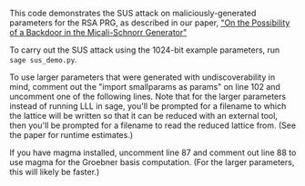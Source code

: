 This code demonstrates the SUS attack on maliciously-generated parameters for the RSA PRG, as described in our paper, ["On the Possibility of a Backdoor in the Micali-Schnorr Generator"](https://ia.cr/2023/440)

To carry out the SUS attack using the 1024-bit example parameters, run `sage sus_demo.py`.

To use larger parameters that were generated with undiscoverability in mind, comment out the "import smallparams as params" on line 102 and uncomment one of the following lines. Note that for the larger parameters instead of running LLL in sage, you'll be prompted for a filename to which the lattice will be written so that it can be reduced with an external tool, then you'll be prompted for a filename to read the reduced lattice from. (See the paper for runtime estimates.)

If you have magma installed, uncomment line 87 and comment out line 88 to use magma for the Groebner basis computation. (For the larger parameters, this will likely be faster.)
